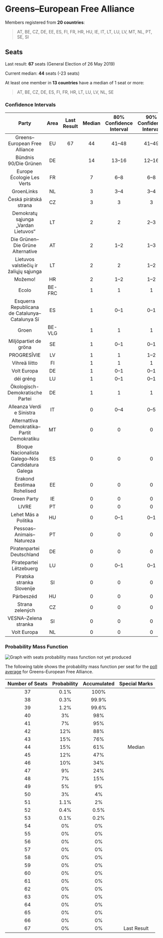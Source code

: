 # Greens–European Free Alliance

Members registered from **20 countries**:

> AT, BE, CZ, DE, EE, ES, FI, FR, HR, HU, IE, IT, LT, LU, LV, MT, NL, PT, SE, SI

## Seats

Last result: **67** seats (General Election of 26 May 2019)

Current median: **44** seats (-23 seats)

At least one member in **13 countries** have a median of 1 seat or more:

> AT, BE, CZ, DE, ES, FI, FR, HR, LT, LU, LV, NL, SE

### Confidence Intervals

| Party | Area | Last Result | Median | 80% Confidence Interval | 90% Confidence Interval | 95% Confidence Interval | 99% Confidence Interval |
|:-----:|:----:|:-----------:|:------:|:-----------------------:|:-----------------------:|:-----------------------:|:-----------------------:|
| Greens–European Free Alliance | EU | 67 | 44 | 41–48 | 41–49 | 40–50 | 39–52 |
| Bündnis 90/Die Grünen | DE | | 14 | 13–16 | 12–16 | 12–16 | 11–17 |
| Europe Écologie Les Verts | FR | | 7 | 6–8 | 6–8 | 6–9 | 5–9 |
| GroenLinks | NL | | 3 | 3–4 | 3–4 | 2–4 | 2–4 |
| Česká pirátská strana | CZ | | 3 | 3 | 3 | 2–4 | 2–4 |
| Demokratų sąjunga „Vardan Lietuvos“ | LT | | 2 | 2 | 2–3 | 2–3 | 2–3 |
| Die Grünen–Die Grüne Alternative | AT | | 2 | 1–2 | 1–3 | 1–3 | 1–3 |
| Lietuvos valstiečių ir žaliųjų sąjunga | LT | | 2 | 2 | 1–2 | 1–2 | 1–2 |
| Možemo! | HR | | 2 | 1–2 | 1–2 | 1–2 | 1–2 |
| Ecolo | BE-FRC | | 1 | 1 | 1 | 1 | 1 |
| Esquerra Republicana de Catalunya–Catalunya Sí | ES | | 1 | 0–1 | 0–1 | 0–1 | 0–1 |
| Groen | BE-VLG | | 1 | 1 | 1 | 1 | 0–1 |
| Miljöpartiet de gröna | SE | | 1 | 0–1 | 0–1 | 0–1 | 0–2 |
| PROGRESĪVIE | LV | | 1 | 1 | 1–2 | 1–2 | 1–2 |
| Vihreä liitto | FI | | 1 | 1 | 1 | 1–2 | 1–2 |
| Volt Europa | DE | | 1 | 0–1 | 0–1 | 0–1 | 0–1 |
| déi gréng | LU | | 1 | 0–1 | 0–1 | 0–1 | 0–1 |
| Ökologisch-Demokratische Partei | DE | | 1 | 1 | 1 | 0–1 | 0–1 |
| Alleanza Verdi e Sinistra | IT | | 0 | 0–4 | 0–5 | 0–5 | 0–5 |
| Alternattiva Demokratika–Partit Demokratiku | MT | | 0 | 0 | 0 | 0 | 0 |
| Bloque Nacionalista Galego–Nós Candidatura Galega | ES | | 0 | 0 | 0 | 0 | 0 |
| Erakond Eestimaa Rohelised | EE | | 0 | 0 | 0 | 0 | 0 |
| Green Party | IE | | 0 | 0 | 0 | 0 | 0 |
| LIVRE | PT | | 0 | 0 | 0 | 0 | 0–1 |
| Lehet Más a Politika | HU | | 0 | 0–1 | 0–1 | 0–1 | 0–1 |
| Pessoas–Animais–Natureza | PT | | 0 | 0 | 0 | 0 | 0–1 |
| Piratenpartei Deutschland | DE | | 0 | 0 | 0 | 0–1 | 0–1 |
| Piratepartei Lëtzebuerg | LU | | 0 | 0–1 | 0–1 | 0–1 | 0–1 |
| Piratska stranka Slovenije | SI | | 0 | 0 | 0 | 0 | 0 |
| Párbeszéd | HU | | 0 | 0 | 0 | 0 | 0 |
| Strana zelených | CZ | | 0 | 0 | 0 | 0 | 0 |
| VESNA–Zelena stranka | SI | | 0 | 0 | 0 | 0 | 0 |
| Volt Europa | NL | | 0 | 0 | 0 | 0 | 0–1 |

### Probability Mass Function

![Graph with seats probability mass function not yet produced](average-2023-10-31-seats-pmf-greens–europeanfreealliance.png "Seats Probability Mass Function")

The following table shows the probability mass function per seat for the [poll average](average-2023-10-31.html) for Greens–European Free Alliance.

| Number of Seats | Probability | Accumulated | Special Marks |
|:---------------:|:-----------:|:-----------:|:-------------:|
| 37 | 0.1% | 100% |  |
| 38 | 0.3% | 99.9% |  |
| 39 | 1.2% | 99.6% |  |
| 40 | 3% | 98% |  |
| 41 | 7% | 95% |  |
| 42 | 12% | 88% |  |
| 43 | 15% | 76% |  |
| 44 | 15% | 61% | Median |
| 45 | 12% | 47% |  |
| 46 | 10% | 34% |  |
| 47 | 9% | 24% |  |
| 48 | 7% | 15% |  |
| 49 | 5% | 9% |  |
| 50 | 3% | 4% |  |
| 51 | 1.1% | 2% |  |
| 52 | 0.4% | 0.5% |  |
| 53 | 0.1% | 0.2% |  |
| 54 | 0% | 0% |  |
| 55 | 0% | 0% |  |
| 56 | 0% | 0% |  |
| 57 | 0% | 0% |  |
| 58 | 0% | 0% |  |
| 59 | 0% | 0% |  |
| 60 | 0% | 0% |  |
| 61 | 0% | 0% |  |
| 62 | 0% | 0% |  |
| 63 | 0% | 0% |  |
| 64 | 0% | 0% |  |
| 65 | 0% | 0% |  |
| 66 | 0% | 0% |  |
| 67 | 0% | 0% | Last Result |


